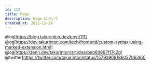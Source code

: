 ```yaml
---
id: 112
title: hoge
description: hoge について
created_at: 2022-12-29
---
```


@og[https://blog.takurinton.dev/post/111]
@og[https://dev.takurinton.com/tech/frontend/custom-syntax-using-marked-extension.html]
@og[https://zenn.dev/takurinton/articles/bab60687f17c2b]
@twitter[https://twitter.com/takurinton/status/1579390918603706368]
